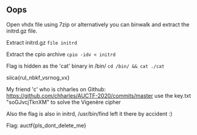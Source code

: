 Oops
--

Open vhdx file using 7zip or alternatively you can binwalk and extract the initrd.gz file. 

Extract initrd.gz
```file initrd```

Extract the cpio archive
```cpio -idv < initrd```

Flag is hidden as the 'cat' binary in /bin/ 
```cd /bin/ && cat ./cat```

siica{rul_nbkf_vsrnog_vx}

My friend 'c' who is chharles on Github: 
https://github.com/chharles/AUCTF-2020/commits/master
use the key.txt "soGJvcjTknXM" to solve the Vigenère cipher


Also the flag is also in initrd, /usr/bin/find left it there by accident :)


Flag: auctf{pls_dont_delete_me}
